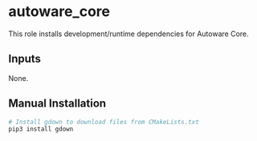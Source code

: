 # autoware_core

This role installs development/runtime dependencies for Autoware Core.

## Inputs

None.

## Manual Installation

```bash
# Install gdown to download files from CMakeLists.txt
pip3 install gdown
```